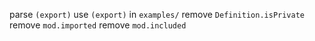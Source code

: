 parse `(export)`
use `(export)` in `examples/`
remove `Definition.isPrivate`
remove `mod.imported`
remove `mod.included`
